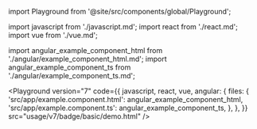 import Playground from '@site/src/components/global/Playground';

import javascript from './javascript.md';
import react from './react.md';
import vue from './vue.md';

import angular_example_component_html from './angular/example_component_html.md';
import angular_example_component_ts from './angular/example_component_ts.md';

<Playground
  version="7"
  code={{
    javascript,
    react,
    vue,
    angular: {
      files: {
        'src/app/example.component.html': angular_example_component_html,
        'src/app/example.component.ts': angular_example_component_ts,
      },
    },
  }}
  src="usage/v7/badge/basic/demo.html"
/>

